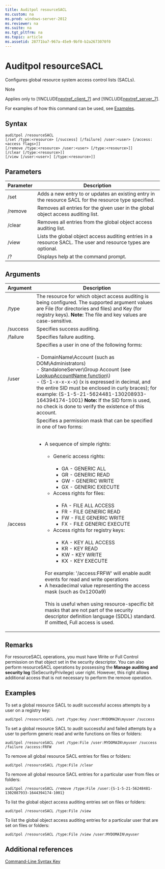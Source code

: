```yaml
---
title: Auditpol resourceSACL
ms.custom: na
ms.prod: windows-server-2012
ms.reviewer: na
ms.suite: na
ms.tgt_pltfrm: na
ms.topic: article
ms.assetid: 28771ba7-967a-45e9-9bf0-b2a2673070f0
---
```

# Auditpol resourceSACL
Configures global resource system access control lists \(SACLs\).  
  
> [!NOTE]  
> Applies only to [!INCLUDE[nextref_client_7](../Token/nextref_client_7_md.md)] and [!INCLUDE[nextref_server_7](../Token/nextref_server_7_md.md)].  
  
For examples of how this command can be used, see [Examples](#BKMK_Examples).  
  
## Syntax  
  
```  
auditpol /resourceSACL  
[/set /type:<resource> [/success] [/failure] /user:<user> [/access:<access flags>]]  
[/remove /type:<resource> /user:<user> [/type:<resource>]]  
[/clear [/type:<resource>]]  
[/view [/user:<user>] [/type:<resource>]]  
```  
  
## Parameters  
  
|Parameter|Description|  
|-------------|---------------|  
|\/set|Adds a new entry to or updates an existing entry in the resource SACL for the resource type specified.|  
|\/remove|Removes all entries for the given user in the global object access auditing list.|  
|\/clear|Removes all entries from the global object access auditing list.|  
|\/view|Lists the global object access auditing entries in a resource SACL. The user and resource types are optional.|  
|\/?|Displays help at the command prompt.|  
  
## Arguments  
  
|Argument|Description|  
|------------|---------------|  
|\/type|The resource for which object access auditing is being configured. The supported argument values are File \(for directories and files\) and Key \(for registry keys\). **Note:** The file and key values are case\-sensitive.|  
|\/success|Specifies success auditing.|  
|\/failure|Specifies failure auditing.|  
|\/user|Specifies a user in one of the following forms:<br /><br />-   DomainName\\Account \(such as DOM\\Administrators\)<br />-   StandaloneServer\\Group Account \(see [LookupAccountName function](http://msdn.microsoft.com/library/windows/desktop/aa379159(v=vs.85).aspx)\)<br />-   {S\-1\-x\-x\-x\-x} \(x is expressed in decimal, and the entire SID must be enclosed in curly braces\); for example: {S\-1\-5\-21\-5624481\-130208933\-164394174\-1001} **Note:**     If the SID form is used, no check is done to verify the existence of this account.|  
|\/access|Specifies a permission mask that can be specified in one of two forms:<br /><br /><ul><li>A sequence of simple rights:<br /><br /><ul><li>Generic access rights:<br /><br /><ul><li>GA \- GENERIC ALL</li><li>GR \- GENERIC READ</li><li>GW \- GENERIC WRITE</li><li>GX \- GENERIC EXECUTE</li></ul></li><li>Access rights for files:<br /><br /><ul><li>FA \- FILE ALL ACCESS</li><li>FR \- FILE GENERIC READ</li><li>FW \- FILE GENERIC WRITE</li><li>FX \- FILE GENERIC EXECUTE</li></ul></li><li>Access rights for registry keys:<br /><br /><ul><li>KA \- KEY ALL ACCESS</li><li>KR \- KEY READ</li><li>KW \- KEY WRITE</li><li>KX \- KEY EXECUTE</li></ul></li></ul><br />    For example: '\/access:FRFW' will enable audit events for read and write operations</li><li>A hexadecimal value representing the access mask \(such as 0x1200a9\)<br /><br />    This is useful when using resource\-specific bit masks that are not part of the security descriptor definition language \(SDDL\) standard. If omitted, Full access is used.</li></ul>|  
  
## Remarks  
For resourceSACL operations, you must have Write or Full Control permission on that object set in the security descriptor. You can also perform resourceSACL operations by possessing the **Manage auditing and security log** \(SeSecurityPrivilege\) user right. However, this right allows additional access that is not necessary to perform the remove operation.  
  
## <a name="BKMK_Examples"></a>Examples  
To set a global resource SACL to audit successful access attempts by a user on a registry key:  
  
```  
auditpol /resourceSACL /set /type:Key /user:MYDOMAIN\myuser /success  
```  
  
To set a global resource SACL to audit successful and failed attempts by a user to perform generic read and write functions on files or folders:  
  
```  
auditpol /resourceSACL /set /type:File /user:MYDOMAIN\myuser /success /failure /access:FRFW  
```  
  
To remove all global resource SACL entries for files or folders:  
  
```  
auditpol /resourceSACL /type:File /clear  
```  
  
To remove all global resource SACL entries for a particular user from files or folders:  
  
```  
auditpol /resourceSACL /remove /type:File /user:{S-1-5-21-56248481-1302087933-1644394174-1001}  
```  
  
To list the global object access auditing entries set on files or folders:  
  
```  
auditpol /resourceSACL /type:File /view  
```  
  
To list the global object access auditing entries for a particular user that are set on files or folders:  
  
```  
auditpol /resourceSACL /type:File /view /user:MYDOMAIN\myuser  
```  
  
## Additional references  
[Command-Line Syntax Key](../Topic/Command-Line-Syntax-Key.md)  
  
